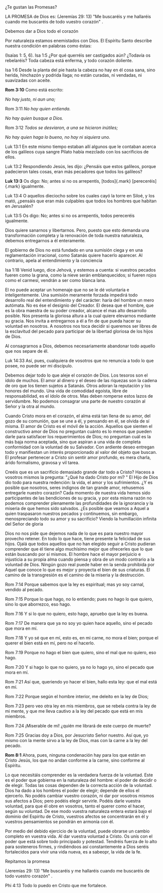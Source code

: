 ¿Te gustan las Promesas?

LA PROMESA de Dios es: (Jeremías 29: 13) \"Me buscaréis y me hallaréis
cuando me buscaréis de todo vuestro corazón\" .

Debemos dar a Dios todo el corazón

Por naturaleza estamos enemistados con Dios. El Espíritu Santo describe
nuestra condición en palabras como éstas:

(Isaías 1: 5, 6). Isa 1:5 ¿Por qué querréis ser castigados aún? ¿Todavía
os rebelaréis? Toda cabeza está enferma, y todo corazón doliente.

Isa 1:6 Desde la planta del pie hasta la cabeza no hay en él cosa sana,
sino herida, hinchazón y podrida llaga; no están curadas, ni vendadas,
ni suavizadas con aceite.

**Rom 3:10** Como está escrito:

*No hay justo, ni aun uno;*

Rom 3:11 *No hay quien entienda.*

*No hay quien busque a Dios.*

Rom 3:12 *Todos se desviaron, a una se hicieron inútiles;*

*No hay quien haga lo bueno, no hay ni siquiera uno.*

Luk 13:1 En este mismo tiempo estaban allí algunos que le contaban
acerca de los galileos cuya sangre Pilato había mezclado con los
sacrificios de ellos.

Luk 13:2 Respondiendo Jesús, les dijo: ¿Pensáis que estos galileos,
porque padecieron tales cosas, eran más pecadores que todos los
galileos?

**Luk 13:3** Os digo: No; antes si no os arrepentís, [todos]{.mark}
[pereceréis]{.mark} igualmente.

Luk 13:4 O aquellos dieciocho sobre los cuales cayó la torre en Siloé, y
los mató, ¿pensáis que eran más culpables que todos los hombres que
habitan en Jerusalén?

Luk 13:5 Os digo: No; antes si no os arrepentís, todos pereceréis
igualmente.

Dios quiere sanarnos y libertarnos. Pero, puesto que esto demanda una
transformación completa y la renovación de toda nuestra naturaleza,
debemos entregarnos a él enteramente.

El gobierno de Dios no está fundado en una sumisión ciega y en una
reglamentación irracional, como Satanás quiere hacerlo aparecer. Al
contrario, apela al entendimiento y la conciencia

Isa 1:18 Venid luego, dice Jehová, y estemos a cuenta: si vuestros
pecados fueren como la grana, como la nieve serán emblanquecidos; si
fueren rojos como el carmesí, vendrán a ser como blanca lana.

El no puede aceptar un homenaje que no se le dé voluntaria e
inteligentemente. Una sumisión meramente forzada impedirá todo
desarrollo real del entendimiento y del carácter: haría del hombre un
mero autómata. No es ése el designio del Creador. El desea que el
hombre, que es la obra maestra de su poder creador, alcance el mas alto
desarrollo posible. Nos presenta la gloriosa altura a la cual quiere
elevarnos mediante su gracia. Nos invita a entregarnos a él a fin de que
pueda hacer su voluntad en nosotros. A nosotros nos toca decidir si
queremos ser libres de la esclavitud del pecado para participar de la
libertad gloriosa de los hijos de Dios.

Al consagrarnos a Dios, debemos necesariamente abandonar todo aquello
que nos separe de él.

Luk 14:33 Así, pues, cualquiera de vosotros que no renuncia a todo lo
que posee, no puede ser mi discípulo.

Debemos dejar todo lo que aleje el corazón de Dios. Los tesoros son el
ídolo de muchos. El amor al dinero y el deseo de las riquezas son la
cadena de oro que los tienen sujetos a Satanás. Otros adoran la
reputación y los honores del mundo. Una vida de comodidad egoísta, libre
de responsabilidad, es el ídolo de otros. Mas deben romperse estos lazos
de servidumbre. No podemos consagrar una parte de nuestro corazón al
Señor y la otra al mundo.

Cuando Cristo mora en el corazón, el alma está tan llena de su amor, del
gozo de su comunión, que se une a él, y pensando en él, se olvida de sí
misma. El amor de Cristo es el móvil de la acción. Aquellos que sienten
el constructivo amor de Dios no preguntan cuánto es lo menos que pueden
darle para satisfacer los requerimientos de Dios; no preguntan cuál es
la más baja norma aceptada, sino que aspiran a una vida de completa
conformidad con la voluntad de su Salvador. Con ardiente deseo entregan
todo y manifiestan un interés proporcionado al valor del objeto que
buscan. El profesar pertenecer a Cristo sin sentir amor profundo, es
mera charla, árido formalismo, gravosa y vil tarea.

Creéis que es un sacrificio demasiado grande dar todo a Cristo? Haceos a
vosotros mismos la pregunta: \"¿Qué ha dado Cristo por mí? \" El Hijo de
Dios dio todo para nuestra redención: la vida, el amor y los
sufrimientos. ¿Y es posible que nosotros, seres indignos de tan grande
amor, rehusemos entregarle nuestro corazón? Cada momento de nuestra vida
hemos sido participantes de las bendiciones de su gracia, y por esta
misma razón no podemos comprender plenamente las profundidades de la
ignorancia y la miseria de que hemos sido salvados. ¿Es posible que
veamos a Aquel a quien traspasaron nuestros pecados y continuemos, sin
embargo, menospreciando todo su amor y su sacrificio? Viendo la
humillación infinita del Señor de gloria

Dios no nos pide que dejemos nada de lo que es para nuestro mayor
provecho retener. En todo lo que hace, tiene presente la felicidad de
sus hijos. Ojalá que todos aquellos que no han elegido seguir a Cristo
pudieran comprender que él tiene algo muchísimo mejor que ofrecerles que
lo que están buscando por sí mismos. El hombre hace el mayor perjuicio e
injusticia a su propia alma cuando piensa y obra de un modo contrario a
la voluntad de Dios. Ningún gozo real puede haber en la senda prohibida
por Aquel que conoce lo que es mejor y proyecta el bien de sus
criaturas. El camino de la transgresión es el camino de la miseria y la
destrucción.

Rom 7:14 Porque sabemos que la ley es espiritual; mas yo soy carnal,
vendido al pecado.

Rom 7:15 Porque lo que hago, no lo entiendo; pues no hago lo que quiero,
sino lo que aborrezco, eso hago.

Rom 7:16 Y si lo que no quiero, esto hago, apruebo que la ley es buena.

Rom 7:17 De manera que ya no soy yo quien hace aquello, sino el pecado
que mora en mí.

Rom 7:18 Y yo sé que en mí, esto es, en mi carne, no mora el bien;
porque el querer el bien está en mí, pero no el hacerlo.

Rom 7:19 Porque no hago el bien que quiero, sino el mal que no quiero,
eso hago.

Rom 7:20 Y si hago lo que no quiero, ya no lo hago yo, sino el pecado
que mora en mí.

Rom 7:21 Así que, queriendo yo hacer el bien, hallo esta ley: que el mal
está en mí.

Rom 7:22 Porque según el hombre interior, me deleito en la ley de Dios;

Rom 7:23 pero veo otra ley en mis miembros, que se rebela contra la ley
de mi mente, y que me lleva cautivo a la ley del pecado que está en mis
miembros.

Rom 7:24 ¡Miserable de mí! ¿quién me librará de este cuerpo de muerte?

Rom 7:25 Gracias doy a Dios, por Jesucristo Señor nuestro. Así que, yo
mismo con la mente sirvo a la ley de Dios, mas con la carne a la ley del
pecado.

**Rom 8:1** Ahora, pues, ninguna condenación hay para los que están en
Cristo Jesús, los que no andan conforme a la carne, sino conforme al
Espíritu.

Lo que necesitáis comprender es la verdadera fuerza de la voluntad. Este
es el poder que gobierna en la naturaleza del hombre: el poder de
decidir o de elegir. Todas las cosas dependen de la correcta acción de
la voluntad. Dios ha dado a los hombres el poder de elegir; depende de
ellos el ejercerlo. No podéis cambiar vuestro corazón, ni dar por
vosotros mismos sus afectos a Dios; pero podéis elegir servirle. Podéis
darle vuestra voluntad, para que él obre en vosotros, tanto el querer
como el hacer, según su voluntad. De ese modo vuestra naturaleza entera
estará bajo el dominio del Espíritu de Cristo, vuestros afectos se
concentrarán en él y vuestros pensamientos se pondrán en armonía con él.

Por medio del debido ejercicio de la voluntad, puede obrarse un cambio
completo en vuestra vida. Al dar vuestra voluntad a Cristo. Os unís con
el poder que está sobre todo principado y potestad. Tendréis fuerza de
lo alto para sosteneros firmes, y rindiéndoos así constantemente a Dios
seréis fortalecidos para vivir una vida nueva, es a sabeopr, la vida de
la fe.

Repitamos la promesa

(Jeremías 29: 13) \"Me buscaréis y me hallaréis cuando me buscaréis de
todo vuestro corazón\" .

Phi 4:13 Todo lo puedo en Cristo que me fortalece.
